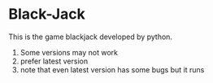 # Black-Jack

This is the game blackjack developed by python.

1) Some versions may not work
2) prefer latest version
3) note that even latest version has some bugs but it runs
